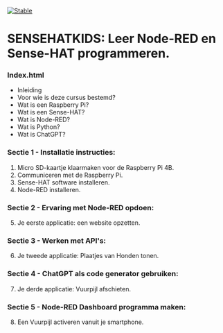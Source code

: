 [![Stable](https://img.shields.io/badge/docs-stable-blue.svg)](https://rbontekoe.github.io/CHATGPTKIDS/stable)

# SENSEHATKIDS: Leer Node-RED en Sense-HAT programmeren. 

### Index.html
- Inleiding
- Voor wie is deze cursus bestemd?
- Wat is een Raspberry Pi?
- Wat is een Sense-HAT?
- Wat is Node-RED?
- Wat is Python?
- Wat is ChatGPT?

### Sectie 1 - Installatie instructies:
1. Micro SD-kaartje klaarmaken voor de Raspberry Pi 4B.
2. Communiceren met de Raspberry Pi.
3. Sense-HAT software installeren.
4. Node-RED installeren.

### Sectie 2 - Ervaring met Node-RED opdoen:
5. Je eerste applicatie: een website opzetten.

### Sectie 3 - Werken met API's:
6. Je tweede applicatie: Plaatjes van Honden tonen.

### Sectie 4 - ChatGPT als code generator gebruiken:
7. Je derde applicatie: Vuurpijl afschieten.

### Sectie 5 - Node-RED Dashboard programma maken:
8. Een Vuurpijl activeren vanuit je smartphone.

